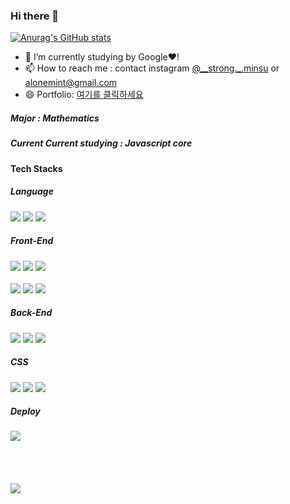 ### Hi there 👋
[![Anurag's GitHub stats](https://github-readme-stats.vercel.app/api?username=Mingdoo)](https://github.com/Mingdoo/github-readme-stats)
<!--
**Mingdoo/Mingdoo** is a ✨ _special_ ✨ repository because its `README.md` (this file) appears on your GitHub profile.

Here are some ideas to get you started:

- 🔭 I’m currently working on ...
- 🌱 I’m currently learning ...
- 👯 I’m looking to collaborate on ...
- 🤔 I’m looking for help with ...
- 💬 Ask me about ...
- 📫 How to reach me : contact instagram @_strong._.minsu
- 😄 Pronouns: ...
- ⚡ Fun fact: ...
-->
- 🔭 I’m currently studying by Google❤!
- 📫 How to reach me : contact instagram [@__strong._.minsu](https://www.instagram.com/_strong._.minsu/) or [alonemint@gmail.com](mailto:alonemint@gmail.com)
- 😄 Portfolio: [여기를 클릭하세요](https://hulking-manager-4ef.notion.site/DevMandu-dbbe826b940a4eb89691ed3aae22befb)
##### Major : Mathematics

##### Current Current studying : Javascript core

#### Tech Stacks

##### Language
<div align=start>
  <img src="https://img.shields.io/badge/python-3776AB?style=for-the-badge&logo=python&logoColor=white">
  <img src="https://img.shields.io/badge/typescript-3178C6?style=for-the-badge&logo=typescript&logoColor=white">
  <img src="https://img.shields.io/badge/javascript-7188C6?style=for-the-badge&logo=javascript&logoColor=white">
</div>

##### Front-End
<div align=start>
  <img src="https://img.shields.io/badge/html5-E34F26?style=for-the-badge&logo=html5&logoColor=white">
  <img src="https://img.shields.io/badge/css-1572B6?style=for-the-badge&logo=css3&logoColor=white">
  <img src="https://img.shields.io/badge/jquery-0769AD?style=for-the-badge&logo=jquery&logoColor=white">
  </br>
  </br>
  <img src="https://img.shields.io/badge/react-61DAFB?style=for-the-badge&logo=react&logoColor=black">
  <img src="https://img.shields.io/badge/vue.js-4FC08D?style=for-the-badge&logo=vue.js&logoColor=white">
  <img src="https://img.shields.io/badge/next.js-000000?style=for-the-badge&logo=next.js&logoColor=white">
</div>

##### Back-End
<div align=start>
  <img src="https://img.shields.io/badge/django-092E20?style=for-the-badge&logo=django&logoColor=white">
  <img src="https://img.shields.io/badge/flask-000000?style=for-the-badge&logo=flask&logoColor=white">
  <img src="https://img.shields.io/badge/fastapi-a1b5cc?style=for-the-badge&logo=fastapi&logoColor=white">
</div>

##### CSS
<div align=start>
  <img src="https://img.shields.io/badge/tailwindcss-06B6D4?style=for-the-badge&logo=tailwindcss&logoColor=white">
  <img src="https://img.shields.io/badge/mui-007FFF?style=for-the-badge&logo=mui&logoColor=white">
  <img src="https://img.shields.io/badge/bootstrap-7952B3?style=for-the-badge&logo=bootstrap&logoColor=white">
</div>

##### Deploy
<div align=start>
  <img src="https://img.shields.io/badge/netlify-00C7B7?style=for-the-badge&logo=netlify&logoColor=white">
</div>
</br>
</br>
</br>
</br>
<img src="https://hits.seeyoufarm.com/api/count/incr/badge.svg?url=https%3A%2F%2Fgithub.com%2Fmingdoo%2Fhit-counter&count_bg=%23FFFFFF&title_bg=%23318A3E&icon=react.svg&icon_color=%23E7E7E7&title=hits&edge_flat=false"/>

